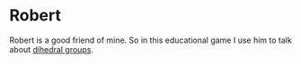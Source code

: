 # Robert

Robert is a good friend of mine. So in this educational game I use him
to talk about [dihedral groups](https://en.wikipedia.org/wiki/Dihedral_group).
